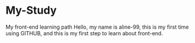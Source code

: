 # My-Study
My front-end learning path
Hello, my name is aline-99, this is my first time using GITHUB, and this is my first step to learn about front-end.
